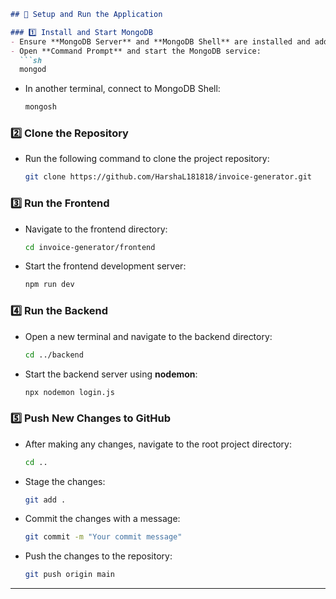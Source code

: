 
```md
## 🚀 Setup and Run the Application

### 1️⃣ Install and Start MongoDB
- Ensure **MongoDB Server** and **MongoDB Shell** are installed and added to the system path.  
- Open **Command Prompt** and start the MongoDB service:  
  ```sh
  mongod
  ```
- In another terminal, connect to MongoDB Shell:  
  ```sh
  mongosh
  ```

### 2️⃣ Clone the Repository  
- Run the following command to clone the project repository:  
  ```sh
  git clone https://github.com/HarshaL181818/invoice-generator.git
  ```

### 3️⃣ Run the Frontend  
- Navigate to the frontend directory:  
  ```sh
  cd invoice-generator/frontend
  ```
- Start the frontend development server:  
  ```sh
  npm run dev
  ```

### 4️⃣ Run the Backend  
- Open a new terminal and navigate to the backend directory:  
  ```sh
  cd ../backend
  ```
- Start the backend server using **nodemon**:  
  ```sh
  npx nodemon login.js
  ```

### 5️⃣ Push New Changes to GitHub  
- After making any changes, navigate to the root project directory:  
  ```sh
  cd ..
  ```
- Stage the changes:  
  ```sh
  git add .
  ```
- Commit the changes with a message:  
  ```sh
  git commit -m "Your commit message"
  ```
- Push the changes to the repository:  
  ```sh
  git push origin main
  ```

---
